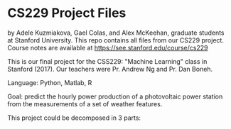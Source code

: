 # CS229 Project Files

by Adele Kuzmiakova, Gael Colas, and Alex McKeehan, graduate students at Stanford University. This repo contains all files from our CS229 project. Course notes are available at https://see.stanford.edu/course/cs229

This is our final project for the CSS229: "Machine Learning" class in Stanford (2017). Our teachers were Pr. Andrew Ng and Pr. Dan Boneh.

Language: Python, Matlab, R

Goal: predict the hourly power production of a photovoltaic power station from the measurements of a set of weather features.

This project could be decomposed in 3 parts:
